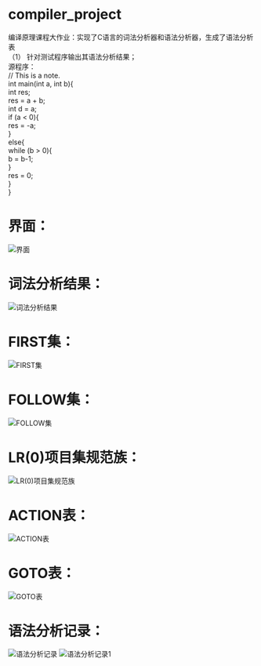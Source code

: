 # compiler_project
编译原理课程大作业：实现了C语言的词法分析器和语法分析器，生成了语法分析表 <br>
（1）	针对测试程序输出其语法分析结果； <br>
源程序： <br>
// This is a note. <br>
int main(int a, int b){ <br>
int res; <br>
res = a + b; <br>
int d = a; <br>
if (a < 0){ <br>
res = -a; <br>
} <br>
else{ <br>
while (b > 0){ <br>
b = b-1; <br>
} <br>
res = 0; <br>
} <br>
} <br>
# 界面：
![界面](https://github.com/user-attachments/assets/61538ebd-e93c-4f38-9fd7-16e07a43a458)
# 词法分析结果：
![词法分析结果](https://github.com/user-attachments/assets/9d5b3c4d-3bb4-438d-8f7c-b8066dcaac1e)
# FIRST集：
![FIRST集](https://github.com/user-attachments/assets/6a9697fe-fbb0-47bc-bed0-bc9d76decf19)
# FOLLOW集：
![FOLLOW集](https://github.com/user-attachments/assets/42901c9b-2882-42c0-bb02-1fdd2c5902c1)
# LR(0)项目集规范族：
![LR(0)项目集规范族](https://github.com/user-attachments/assets/5b711459-3309-4f30-8c43-4663cd9f1a28)
# ACTION表：
![ACTION表](https://github.com/user-attachments/assets/8db36eaf-5b8f-4d39-bcf7-24b730139542)
# GOTO表：
![GOTO表](https://github.com/user-attachments/assets/40d15766-de72-4be4-b7a5-427234510134)
# 语法分析记录：
![语法分析记录](https://github.com/user-attachments/assets/c149737e-4ac9-40e6-872e-cf7d7dd8dbc6)
![语法分析记录1](https://github.com/user-attachments/assets/5ca4a9f2-36e2-478c-baa4-44132a4f3b02)

